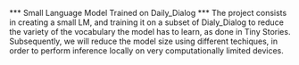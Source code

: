 *** Small Language Model Trained on Daily_Dialog ***
The project consists in creating a small LM, and training it on a subset of Dialy_Dialog to reduce the variety of the vocabulary the model has to learn, as done in Tiny Stories. 
Subsequently, we will reduce the model size using different techiques, in order to perform inference locally on very computationally limited devices.
